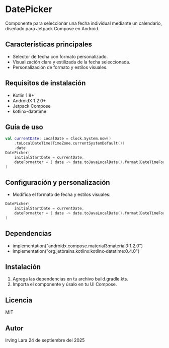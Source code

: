 # DatePicker

Componente para seleccionar una fecha individual mediante un calendario, diseñado para Jetpack Compose en Android.

## Características principales
- Selector de fecha con formato personalizado.
- Visualización clara y estilizada de la fecha seleccionada.
- Personalización de formato y estilos visuales.

## Requisitos de instalación
- Kotlin 1.8+
- AndroidX 1.2.0+
- Jetpack Compose
- kotlinx-datetime

## Guía de uso
```kotlin
val currentDate: LocalDate = Clock.System.now()
    .toLocalDateTime(TimeZone.currentSystemDefault())
    .date
DatePicker(
    initialStartDate = currentDate,
    dateFormatter = { date -> date.toJavaLocalDate().format(DateTimeFormatter.ofPattern("dd MMM yyyy")) }
)
```

## Configuración y personalización
- Modifica el formato de fecha y estilos visuales:
```kotlin
DatePicker(
    initialStartDate = currentDate,
    dateFormatter = { date -> date.toJavaLocalDate().format(DateTimeFormatter.ofPattern("EEEE, dd MMMM yyyy")) }
)
```

## Dependencias
- implementation("androidx.compose.material3:material3:1.2.0")
- implementation("org.jetbrains.kotlinx:kotlinx-datetime:0.4.0")

## Instalación
1. Agrega las dependencias en tu archivo build.gradle.kts.
2. Importa el componente y úsalo en tu UI Compose.

## Licencia
MIT

## Autor
Irving Lara
24 de septiembre del 2025

